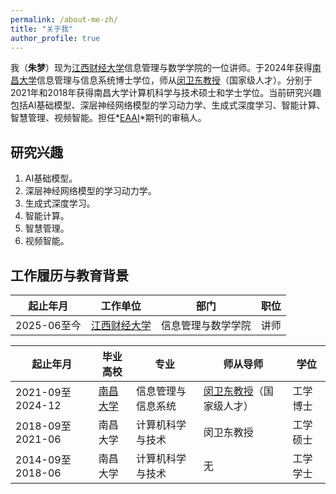 ```yaml
---
permalink: /about-me-zh/
title: "关于我"
author_profile: true
---
```


我（**朱梦**）现为[江西财经大学](https://www.jxufe.edu.cn)信息管理与数学学院的一位讲师。于2024年获得[南昌大学](https://www.ncu.edu.cn)信息管理与信息系统博士学位，师从[闵卫东教授](https://smcs.ncu.edu.cn/szdw/jsml/ce79f6f094154067a7dda50292b90603.htm)（国家级人才）。分别于2021年和2018年获得南昌大学计算机科学与技术硕士和学士学位。当前研究兴趣包括AI基础模型、深层神经网络模型的学习动力学、生成式深度学习、智能计算、智慧管理、视频智能。担任*[EAAI](https://www.sciencedirect.com/journal/engineering-applications-of-artificial-intelligence)*期刊的审稿人。

## 研究兴趣

1. AI基础模型。
2. 深层神经网络模型的学习动力学。
3. 生成式深度学习。
4. 智能计算。
5. 智慧管理。
6. 视频智能。

## 工作履历与教育背景

<div class="table-wrapper-about-work-experience">
  <table>
    <thead>
      <tr>
        <th>起止年月</th>
        <th>工作单位</th>
        <th>部门</th>
        <th>职位</th>
      </tr>
    </thead>
    <tbody>
      <tr>
        <td>2025-06至今</td>
        <td><a href="https://www.jxufe.edu.cn" target="_blank" rel="noopener">江西财经大学</a></td>
        <td>信息管理与数学学院</td>
        <td>讲师</td>
      </tr>
    </tbody>
  </table>
</div>
<div class="table-wrapper-about-education">
  <table>
    <thead>
      <tr>
        <th>起止年月</th>
        <th>毕业高校</th>
        <th>专业</th>
        <th>师从导师</th>
        <th>学位</th>
      </tr>
    </thead>
    <tbody>
      <tr>
        <td>2021-09至2024-12</td>
        <td><a href="https://www.ncu.edu.cn" target="_blank" rel="noopener">南昌大学</a></td>
        <td>信息管理与信息系统</td>
        <td><a href="https://smcs.ncu.edu.cn/szdw/jsml/2e0cf032bb4c475c8f0767ecd4800043.htm" target="_blank" rel="noopener">闵卫东教授</a>（国家级人才）</td>
        <td>工学博士</td>
      </tr>
      <tr>
        <td>2018-09至2021-06</td>
        <td>南昌大学</td>
        <td>计算机科学与技术</td>
        <td>闵卫东教授</td>
        <td>工学硕士</td>
      </tr>
      <tr>
        <td>2014-09至2018-06</td>
        <td>南昌大学</td>
        <td>计算机科学与技术</td>
        <td>无</td>
        <td>工学学士</td>
      </tr>
    </tbody>
  </table>
</div>
